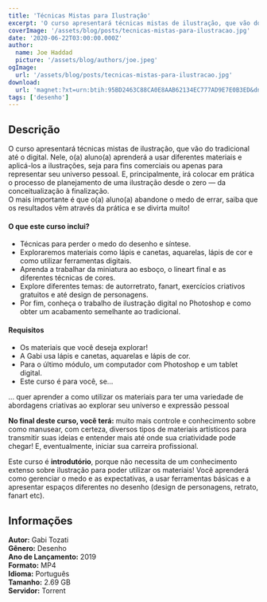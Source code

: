 ```yaml
---
title: 'Técnicas Mistas para Ilustração'
excerpt: 'O curso apresentará técnicas mistas de ilustração, que vão do tradicional até o digital. Nele, o(a) aluno(a) aprenderá a usar diferentes materiais e aplicá-los a ilustrações, seja para fins comerciais ou apenas para representar seu universo pessoal. E, principalmente, irá colocar em prátic'
coverImage: '/assets/blog/posts/tecnicas-mistas-para-ilustracao.jpg'
date: '2020-06-22T03:00:00.000Z'
author:
  name: Joe Haddad
  picture: '/assets/blog/authors/joe.jpeg'
ogImage:
  url: '/assets/blog/posts/tecnicas-mistas-para-ilustracao.jpg'
download:
  url: 'magnet:?xt=urn:btih:95BD2463C88CA0E8AAB62134EC777AD9E7E0B3ED&dn=T%c3%a9cnicas%20Mistas%20Para%20Ilustra%c3%a7%c3%a3o%20-%20Gabi%20Tozati&tr=udp%3a%2f%2ftracker.openbittorrent.com%3a1337%2fannounce&tr=udp%3a%2f%2ftracker.opentrackr.org%3a1337%2fannounce'
tags: ['desenho']
---
```

<h2>Descrição</h2>
<p></p><p>O curso apresentará técnicas mistas de ilustração, que vão do tradicional até o digital. Nele, o(a) aluno(a) aprenderá a usar diferentes materiais e aplicá-los a ilustrações, seja para fins comerciais ou apenas para representar seu universo pessoal. E, principalmente, irá colocar em prática o processo de planejamento de uma ilustração desde o zero — da conceitualização à finalização.<br/>O mais importante é que o(a) aluno(a) abandone o medo de errar, saiba que os resultados vêm através da prática e se divirta muito!</p><h4><strong>O que este curso inclui?</strong></h4><ul><li>Técnicas para perder o medo do desenho e síntese.</li><li>Exploraremos materiais como lápis e canetas, aquarelas, lápis de cor e como utilizar ferramentas digitais.</li><li>Aprenda a trabalhar da miniatura ao esboço, o lineart final e as diferentes técnicas de cores.</li><li>Explore diferentes temas: de autorretrato, fanart, exercícios criativos gratuitos e até design de personagens.</li><li>Por fim, conheça o trabalho de ilustração digital no Photoshop e como obter um acabamento semelhante ao tradicional.</li></ul><h4><strong>Requisitos</strong></h4><ul><li>Os materiais que você deseja explorar!</li><li>A Gabi usa lápis e canetas, aquarelas e lápis de cor.</li><li>Para o último módulo, um computador com Photoshop e um tablet digital.</li><li>Este curso é para você, se…</li></ul><p>… quer aprender a como utilizar os materiais para ter uma variedade de abordagens criativas ao explorar seu universo e expressão pessoal</p><p><strong>No final deste curso, você terá:</strong> muito mais controle e conhecimento sobre como manusear, com certeza, diversos tipos de materiais artísticos para transmitir suas ideias e entender mais até onde sua criatividade pode chegar! E, eventualmente, iniciar sua carreira profissional.</p><p>Este curso é <strong>introdutório</strong>, porque não necessita de um conhecimento extenso sobre ilustração para poder utilizar os materiais! Você aprenderá como gerenciar o medo e as expectativas, a usar ferramentas básicas e a apresentar espaços diferentes no desenho (design de personagens, retrato, fanart etc).</p><h2>Informações</h2><p><strong>Autor:</strong> Gabi Tozati<br/><strong>Gênero:</strong> Desenho<br/><strong>Ano de Lançamento:</strong> 2019<br/><strong>Formato:</strong> MP4<br/><strong>Idioma:</strong> Português<br/><strong>Tamanho:</strong> 2.69 GB<br/><strong>Servidor:</strong> Torrent</p>